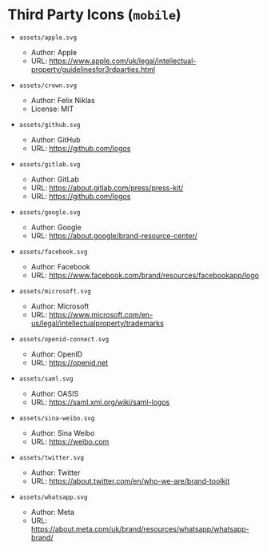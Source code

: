 # Third Party Icons (`mobile`)

- `assets/apple.svg`
  - Author: Apple
  - URL: https://www.apple.com/uk/legal/intellectual-property/guidelinesfor3rdparties.html

- `assets/crown.svg`
  - Author: Felix Niklas
  - License: MIT

- `assets/github.svg`
  - Author: GitHub
  - URL: https://github.com/logos

- `assets/gitlab.svg`
  - Author: GitLab
  - URL: https://about.gitlab.com/press/press-kit/
  - URL: https://github.com/logos

- `assets/google.svg`
  - Author: Google
  - URL: https://about.google/brand-resource-center/

- `assets/facebook.svg`
  - Author: Facebook
  - URL: https://www.facebook.com/brand/resources/facebookapp/logo

- `assets/microsoft.svg`
  - Author: Microsoft
  - URL: https://www.microsoft.com/en-us/legal/intellectualproperty/trademarks

- `assets/openid-connect.svg`
  - Author: OpenID
  - URL: https://openid.net

- `assets/saml.svg`
  - Author: OASIS
  - URL: https://saml.xml.org/wiki/saml-logos

- `assets/sina-weibo.svg`
  - Author: Sina Weibo
  - URL: https://weibo.com

- `assets/twitter.svg`
  - Author: Twitter
  - URL: https://about.twitter.com/en/who-we-are/brand-toolkit

- `assets/whatsapp.svg`
  - Author: Meta
  - URL: https://about.meta.com/uk/brand/resources/whatsapp/whatsapp-brand/

